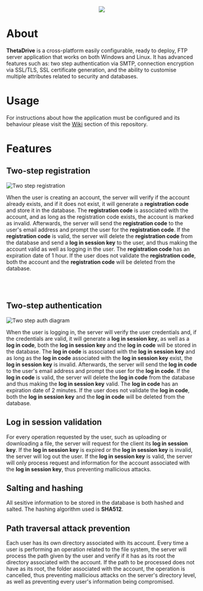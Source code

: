 <div align="center">
  <img src="https://github.com/user-attachments/assets/758c76d5-1bd5-423a-a8cf-fdd0efd0f5e6"/>
</div>

# About
**ThetaDrive** is a cross-platform easily configurable, ready to deploy, FTP server application that works on both Windows and Linux. It has advanced features such as: two step authentication via SMTP, connection encryption via SSL/TLS, SSL certificate generation, and the ability to customise multiple attributes related to security and databases.

# Usage
For instructions about how the application must be configured and its behaviour please visit the [Wiki](https://github.com/CSharpTeoMan911/ThetaFTP/wiki) section of this repository.

# Features

## Two-step registration

![Two step registration](https://github.com/user-attachments/assets/256c6028-fb08-460f-9f94-6de7ba74604b)

When the user is creating an account, the server will verify if the account already exists, and if it does not exist, it will generate a **registration code** and store it in the database. The **registration code** is associated with the account, and as long as the registration code exists, the account is marked as invalid. Afterwards, the server will send the **registration code** to the user's email address and prompt the user for the **registration code**. If the **registration code** is valid, the server will delete the **registration code** from the database and send a **log in session key** to the user, and thus making the account valid as well as logging in the user. The **registration code** has an expiration date of 1 hour. If the user does not validate the **registration code**, both the account and the **registration code** will be deleted from the database.

<br/>
<br/>

## Two-step authentication

![Two step auth diagram](https://github.com/user-attachments/assets/fb8a6eeb-e3bd-4d68-a74f-1e5b7cae53b5)

When the user is logging in, the server will verify the user credentials and, if the credentials are valid, it will generate a **log in session key**, as well as a **log in code**, both the **log in session key** and the **log in code** will be stored in the database. The **log in code** is associated with the **log in session key** and as long as the **log in code** associated with the **log in session key** exist, the **log in session key** is invalid. Afterwards, the server will send the **log in code** to the user's email address and prompt the user for the **log in code**. If the **log in code** is valid, the server will delete the **log in code** from the database and thus making the **log in session key** valid. The **log in code** has an expiration date of 2 minutes. If the user does not validate the **log in code**, both the **log in session key** and the **log in code** will be deleted from the database.

## Log in session validation

For every operation requested by the user, such as uploading or downloading a file, the server will request for the client its **log in session key**. If the **log in session key** is expired or the **log in session key** is invalid, the server will log out the user. If the **log in session key** is valid, the server will only process request and information for the account associated with the **log in session key**, thus preventing mallicious attacks.

## Salting and hashing

All sesitive information to be stored in the database is both hashed and salted. The hashing algorithm used is **SHA512**. 

## Path traversal attack prevention

Each user has its own directory associated with its account. Every time a user is performing an operation related to the file system, the server will process the path given by the user and verify if it has as its root the directory associated with the account. If the path to be processed does not have as its root, the folder associated with the account, the operation is cancelled, thus preventing mallicious attacks on the server's directory level, as well as preventing every user's information being compromised.


